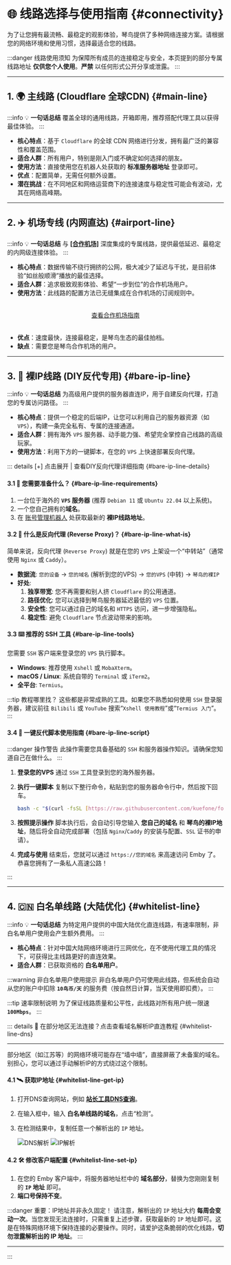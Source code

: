 # 🌐 线路选择与使用指南 {#connectivity}

为了让您拥有最流畅、最稳定的观影体验，琴鸟提供了多种网络连接方案。请根据您的网络环境和使用习惯，选择最适合您的线路。

:::danger 线路使用须知
为保障所有成员的连接稳定与安全，本页提到的部分专属线路地址 **仅供您个人使用**。**严禁** 以任何形式公开分享或泄露。
:::

---

<a id="main-line"></a>
## 1. 🌍 主线路 (Cloudflare 全球CDN) {#main-line}

:::info 💡 **一句话总结**
覆盖全球的通用线路，开箱即用，推荐搭配代理工具以获得最佳体验。
:::

* **核心特点**：基于 `Cloudflare` 的全球 CDN 网络进行分发，拥有最广泛的兼容性和覆盖范围。
* **适合人群**：所有用户，特别是刚入门或不确定如何选择的朋友。
* **使用方法**：直接使用您在机器人处获取的 **标准服务器地址** 登录即可。
* **优点**：配置简单，无需任何额外设置。
* **潜在挑战**：在不同地区和网络运营商下的连接速度与稳定性可能会有波动，尤其在网络高峰期。

---

<a id="airport-line"></a>
## 2. ✈️ 机场专线 (内网直达) {#airport-line}

:::info 💡 **一句话总结**
与 [**[合作机场]**](/3.partners/airport) 深度集成的专属线路，提供最低延迟、最稳定的内网级连接体验。
:::

* **核心特点**：数据传输不绕行拥挤的公网，极大减少了延迟与干扰，是目前体验“如丝般顺滑”播放的最佳选择。
* **适合人群**：追求极致观影体验、希望“一步到位”的合作机场用户。
* **使用方法**：此线路的配置方法已无缝集成在合作机场的订阅规则中。

<div style="text-align: center; margin: 2rem 0;">
  <a href="/3.partners/airport" class="VPButton brand">
    查看合作机场指南
  </a>
</div>

* **优点**：速度最快，连接最稳定，是琴鸟生态的最佳拍档。
* **缺点**：需要您是琴鸟合作机场的用户。

---

<a id="bare-ip-line"></a>
## 3. 🔧 裸IP线路 (DIY反代专用) {#bare-ip-line}

:::info 💡 **一句话总结**
为高级用户提供的服务器直连IP，用于自建反向代理，打造您的专属访问路径。
:::

* **核心特点**：提供一个稳定的后端IP，让您可以利用自己的服务器资源（如 `VPS`），构建一条完全私有、专属的连接通道。
* **适合人群**：拥有海外 `VPS` 服务器、动手能力强、希望完全掌控自己线路的高级玩家。
* **使用方法**：利用下方的一键脚本，在您的 `VPS` 上快速部署反向代理。

::: details [+] 点击展开 | 查看DIY反向代理详细指南 {#bare-ip-line-details}

#### 3.1 🧱 您需要准备什么？ {#bare-ip-line-requirements}

1.  一台位于海外的 **`VPS` 服务器** (推荐 `Debian 11` 或 `Ubuntu 22.04` 以上系统)。
2.  一个您自己拥有的**域名**。
3.  在 [账号管理机器人](https://t.me/Lybird_bot) 处获取最新的 **裸IP线路地址**。

#### 3.2 🤔 什么是反向代理 (Reverse Proxy)？ {#bare-ip-line-what-is}

简单来说，反向代理 (`Reverse Proxy`) 就是在您的 `VPS` 上架设一个“中转站”（通常使用 `Nginx` 或 `Caddy`）。

* **数据流**: `您的设备` -> `您的域名` (解析到您的VPS) -> `您的VPS` (中转) -> `琴鸟的裸IP`
* **好处**:
    1.  **独享带宽**: 您不再需要和别人挤 `Cloudflare` 的公用通道。
    2.  **路径优化**: 您可以选择到琴鸟服务器延迟最低的 `VPS` 位置。
    3.  **安全性**: 您可以通过自己的域名和 `HTTPS` 访问，进一步增强隐私。
    4.  **稳定性**: 避免 `Cloudflare` 节点波动带来的影响。

#### 3.3 ⌨️ 推荐的 SSH 工具 {#bare-ip-line-tools}

您需要 `SSH` 客户端来登录您的 `VPS` 执行脚本。

* **Windows**: 推荐使用 `Xshell` 或 `MobaXterm`。
* **macOS / Linux**: 系统自带的 `Terminal` 或 `iTerm2`。
* **全平台**: `Termius`。

:::tip 教程哪里找？
这些都是非常成熟的工具。如果您不熟悉如何使用 `SSH` 登录服务器，建议前往 `Bilibili` 或 `YouTube` 搜索“`Xshell 使用教程`”或“`Termius 入门`”。
:::

#### 3.4 🚀 一键反代脚本使用指南 {#bare-ip-line-script}

:::danger 操作警告
此操作需要您具备基础的 `SSH` 和服务器操作知识。请确保您知道自己在做什么。
:::

1.  **登录您的VPS**
    通过 `SSH` 工具登录到您的海外服务器。

2.  **执行一键脚本**
    复制以下整行命令，粘贴到您的服务器命令行中，然后按下回车。

    ```bash
    bash -c "$(curl -fsSL [https://raw.githubusercontent.com/kuefone/forwardlyrebirdemby/main/fdlyrebird.sh](https://raw.githubusercontent.com/kuefone/forwardlyrebirdemby/main/fdlyrebird.sh))"
    ```

3.  **按照提示操作**
    脚本执行后，会自动引导您输入 **您自己的域名** 和 **琴鸟的裸IP地址**，随后将全自动完成部署（包括 `Nginx`/`Caddy` 的安装与配置、`SSL` 证书的申请）。

4.  **完成与使用**
    结束后，您就可以通过 `https://您的域名` 来高速访问 Emby 了。恭喜您拥有了一条私人高速公路！

:::

---

<a id="whitelist-line"></a>
## 4. 🇨🇳 白名单线路 (大陆优化) {#whitelist-line}

:::info 💡 **一句话总结**
为特定用户提供的中国大陆优化直连线路，有速率限制，非白名单用户使用会产生额外费用。
:::

* **核心特点**：针对中国大陆网络环境进行三网优化，在不使用代理工具的情况下，可获得比主线路更好的直连效果。
* **适合人群**：已获取资格的 **白名单用户**。

:::warning 非白名单用户使用提示
非白名单用户仍可使用此线路，但系统会自动从您的账户中扣除 **`10鸟币/天`** 的服务费（按自然日计算，当天使用即扣费）。
:::

:::tip 速率限制说明
为了保证线路质量和公平性，此线路对所有用户统一限速 **`100Mbps`**。
:::

::: details 🤔 在部分地区无法连接？点击查看域名解析IP直连教程 {#whitelist-line-dns}

---

部分地区（如江苏等）的网络环境可能存在“墙中墙”，直接屏蔽了未备案的域名。别担心，您可以通过手动解析IP的方式绕过这个限制。

#### 4.1 🛰️ 获取IP地址 {#whitelist-line-get-ip}

1.  打开DNS查询网站，例如 [**站长工具DNS查询**](https://tool.chinaz.com/dns/)。
2.  在输入框中，输入 **白名单线路的域名**，点击“检测”。
3.  在检测结果中，复制任意一个解析出的 `IP` 地址。

    ![DNS解析](https://raw.githubusercontent.com/kuefone/wiki/main/docs/images/whitelinedns.png)
    ![IP解析](https://raw.githubusercontent.com/kuefone/wiki/main/docs/images/whitelineip.png)

#### 4.2 🛠️ 修改客户端配置 {#whitelist-line-set-ip}

1.  在您的 Emby 客户端中，将服务器地址栏中的 **域名部分**，替换为您刚刚复制的 **`IP` 地址** 即可。
2.  **端口号保持不变**。

:::danger 重要：IP地址并非永久固定！
请注意，解析出的 `IP` 地址大约 **每周会变动一次**。当您发现无法连接时，只需重复上述步骤，获取最新的 `IP` 地址即可。这是在特殊网络环境下保持连接的必要操作。同时，请爱护这条脆弱的优化线路，**切勿泄露解析出的 IP 地址**。
:::

---
:::